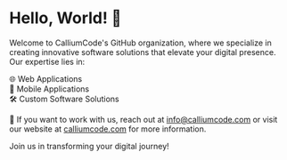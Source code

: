 # Hello, World! 👋

Welcome to CalliumCode's GitHub organization, where we specialize in creating innovative software solutions that elevate your digital presence. Our expertise lies in:

🌐 Web Applications  
📱 Mobile Applications  
🛠️ Custom Software Solutions  

📧 If you want to work with us, reach out at [info@calliumcode.com](mailto:info@calliumcode.com) or visit our website at [calliumcode.com](https://calliumcode.com/) for more information.

Join us in transforming your digital journey!
